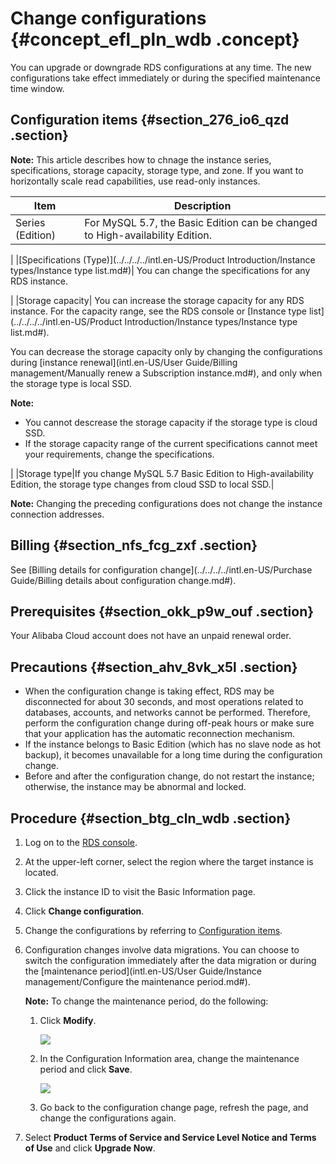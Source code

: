 # Change configurations {#concept_efl_pln_wdb .concept}

You can upgrade or downgrade RDS configurations at any time. The new configurations take effect immediately or during the specified maintenance time window.

## Configuration items {#section_276_io6_qzd .section}

**Note:** This article describes how to chnage the instance series, specifications, storage capacity, storage type, and zone. If you want to horizontally scale read capabilities, use read-only instances.

|Item|Description|
|----|-----------|
|Series \(Edition\)| For MySQL 5.7, the Basic Edition can be changed to High-availability Edition.

 |
|[Specifications \(Type\)](../../../../intl.en-US/Product Introduction/Instance types/Instance type list.md#)| You can change the specifications for any RDS instance.

 |
|Storage capacity| You can increase the storage capacity for any RDS instance. For the capacity range, see the RDS console or [Instance type list](../../../../intl.en-US/Product Introduction/Instance types/Instance type list.md#).

 You can decrease the storage capacity only by changing the configurations during [instance renewal](intl.en-US/User Guide/Billing management/Manually renew a Subscription instance.md#), and only when the storage type is local SSD.

 **Note:** 

-   You cannot descrease the storage capacity if the storage type is cloud SSD.
-   If the storage capacity range of the current specifications cannot meet your requirements, change the specifications.

 |
|Storage type|If you change MySQL 5.7 Basic Edition to High-availability Edition, the storage type changes from cloud SSD to local SSD.|

**Note:** Changing the preceding configurations does not change the instance connection addresses.

## Billing {#section_nfs_fcg_zxf .section}

See [Billing details for configuration change](../../../../intl.en-US/Purchase Guide/Billing details about configuration change.md#).

## Prerequisites {#section_okk_p9w_ouf .section}

Your Alibaba Cloud account does not have an unpaid renewal order.

## Precautions {#section_ahv_8vk_x5l .section}

-   When the configuration change is taking effect, RDS may be disconnected for about 30 seconds, and most operations related to databases, accounts, and networks cannot be performed. Therefore, perform the configuration change during off-peak hours or make sure that your application has the automatic reconnection mechanism.
-   If the instance belongs to Basic Edition \(which has no slave node as hot backup\), it becomes unavailable for a long time during the configuration change.
-   Before and after the configuration change, do not restart the instance; otherwise, the instance may be abnormal and locked.

## Procedure {#section_btg_cln_wdb .section}

1.  Log on to the [RDS console](https://rds.console.aliyun.com/).
2.  At the upper-left corner, select the region where the target instance is located.
3.  Click the instance ID to visit the Basic Information page.
4.  Click **Change configuration**.
5.  Change the configurations by referring to [Configuration items](#section_276_io6_qzd).
6.  Configuration changes involve data migrations. You can choose to switch the configuration immediately after the data migration or during the [maintenance period](intl.en-US/User Guide/Instance management/Configure the maintenance period.md#).

    **Note:** To change the maintenance period, do the following:

    1.  Click **Modify**.

        ![](http://static-aliyun-doc.oss-cn-hangzhou.aliyuncs.com/assets/img/7891/15570736243043_en-US.png)

    2.  In the Configuration Information area, change the maintenance period and click **Save**.

        ![](http://static-aliyun-doc.oss-cn-hangzhou.aliyuncs.com/assets/img/7891/15570736247257_en-US.png)

    3.  Go back to the configuration change page, refresh the page, and change the configurations again.
7.  Select **Product Terms of Service and Service Level Notice and Terms of Use** and click **Upgrade Now**.

